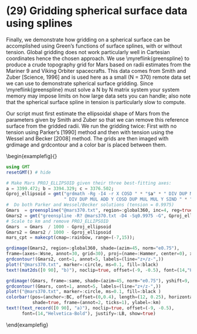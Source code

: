 # (29) Gridding spherical surface data using splines

Finally, we demonstrate how gridding on a spherical surface can be accomplished using Green’s
functions of surface splines, with or without tension. Global gridding does not work particularly
well in Cartesian coordinates hence the chosen approach. We use \myreflink{greenspline} to produce
a crude topography grid for Mars based on radii estimates from the Mariner 9 and Viking Orbiter
spacecrafts. This data comes from Smith and Zuber [Science, 1996] and is used here as a small (N = 370)
remote data set we can use to demonstrate spherical surface gridding. Since \myreflink{greenspline}
must solve a N by N matrix system your system memory may impose limits on how large data sets you can
handle; also note that the spherical surface spline in tension is particularly slow to compute.

Our script must first estimate the ellipsoidal shape of Mars from the parameters given by Smith and Zuber
so that we can remove this reference surface from the gridded radii. We run the gridding twice: First with
no tension using Parker‘s [1990] method and then with tension using the Wessel and Becker [2008] method.
The grids are then imaged with grdimage and grdcontour and a color bar is placed between them.


\begin{examplefig}{}
```julia
using GMT
resetGMT() # hide

# Make Mars PROJ_ELLIPSOID given their three best-fitting axes:
a = 3399.472; b = 3394.329; c = 3376.502;
Gproj_ellipsoid = gmt("grdmath -Rg -I4 -r X COSD " * "$a" * " DIV DUP MUL X SIND " * "$b" * 
                      " DIV DUP MUL ADD Y COSD DUP MUL MUL Y SIND " * "$c" * " DIV DUP MUL ADD SQRT INV =")
#  Do both Parker and Wessel/Becker solutions (tension = 0.9975)
Gmars  = greenspline("@mars370.txt", region=:global360, inc=4, reg=true,  grid=true, mode=4, splines=:p)
Gmars2 = gmt("greenspline -R? @mars370.txt -D4 -Sq0.9975 -G", Gproj_ellipsoid);
# Scale to km and remove PROJ_ELLIPSOID
Gmars  = Gmars  / 1000 - Gproj_ellipsoid
Gmars2 = Gmars2 / 1000 - Gproj_ellipsoid
mars_cpt = makecpt(cmap=:rainbow, range=(-7,15));

grdimage(Gmars2, region=:global360, shade=(azim=45, norm="e0.75"),
frame=(axes=:Wsne, annot=30, grid=30), proj=(name=:Hammer, center=0), xshift=2)
grdcontour!(Gmars2, cont=1, annot=5, labels=(line="z+/z-",))
plot!("@mars370.txt", marker=:circle, ms=0.1, fill=:black)
text!(mat2ds([0 90], "b)"), noclip=true, offset=(-9, -0.5), font=(14,"Helvetica-Bold"), justify=:LB)

grdimage!(Gmars, frame=:same, shade=(azim=45, norm="e0.75"), yshift=9, dpi=200)
grdcontour!(Gmars, cont=1, annot=5, labels=(line="z+/z-",))
plot!("@mars370.txt", marker=:circle, ms=0.1, fill=:black )
colorbar!(pos=(anchor=:BC, offset=(0,0.4), length=(12, 0.25), horizontal=true),
          shade=true, frame=(annot=2, ticks=1), ylabel=:km)
text!(text_record([0 90], "a)"), noclip=true, offset=(-9, -0.5),
      font=(14,"Helvetica-Bold"), justify=:LB, show=true)
```
\end{examplefig}
